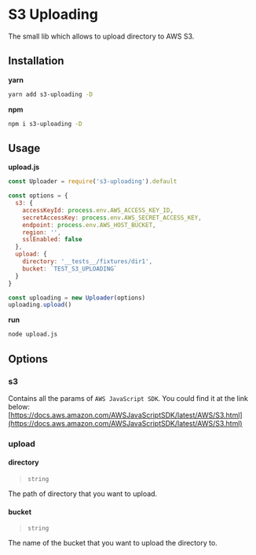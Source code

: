 # S3 Uploading

The small lib which allows to upload directory to AWS S3.

## Installation

**yarn**
```bash
yarn add s3-uploading -D
```

**npm**
```bash
npm i s3-uploading -D
```

## Usage

**upload.js**
```js
const Uploader = require('s3-uploading').default

const options = {
  s3: {
    accessKeyId: process.env.AWS_ACCESS_KEY_ID,
    secretAccessKey: process.env.AWS_SECRET_ACCESS_KEY,
    endpoint: process.env.AWS_HOST_BUCKET,
    region: '',
    sslEnabled: false
  },
  upload: {
    directory: '__tests__/fixtures/dir1',
    bucket: `TEST_S3_UPLOADING`
  }
}

const uploading = new Uploader(options)
uploading.upload()
```

**run**
```bash
node upload.js
```

## Options
### s3
Contains all the params of `AWS JavaScript SDK`. You could find it at the link below:
[https://docs.aws.amazon.com/AWSJavaScriptSDK/latest/AWS/S3.html](https://docs.aws.amazon.com/AWSJavaScriptSDK/latest/AWS/S3.html)

### upload
#### directory

> `string`

The path of directory that you want to upload.

#### bucket

> `string`

The name of the bucket that you want to upload the directory to.

